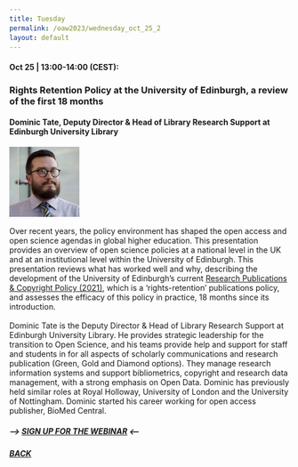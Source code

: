 ```yaml
---
title: Tuesday
permalink: /oaw2023/wednesday_oct_25_2
layout: default
---
```


#### Oct 25 | 13:00-14:00 (CEST):

### Rights Retention Policy at the University of Edinburgh, a review of the first 18 months

#### Dominic Tate, Deputy Director & Head of Library Research Support at Edinburgh University Library

<img src="/images/Dominic-Tate.jpg" alt="Image coming soon" style="height: 25%; width:25%;"/>

Over recent years, the policy environment has shaped the open access and open science agendas in global higher education. This presentation provides an overview of open science policies at a national level in the UK and at an institutional level within the University of Edinburgh. This presentation reviews what has worked well and why, describing the development of the University of Edinburgh’s current [Research Publications & Copyright Policy (2021)](https://www.ed.ac.uk/information-services/about/policies-and-regulations/research-publications), which is a ‘rights-retention’ publications policy, and assesses the efficacy of this policy in practice, 18 months since its introduction.<br><br>
Dominic Tate is the Deputy Director & Head of Library Research Support at Edinburgh University Library. He provides strategic leadership for the transition to Open Science, and his teams provide help and support for staff and students in for all aspects of scholarly communications and research publication (Green, Gold and Diamond options). They manage research information systems and support bibliometrics, copyright and research data management, with a strong emphasis on Open Data. Dominic  has previously held similar roles at Royal Holloway, University of London and the University of Nottingham. Dominic started his career working for open access publisher, BioMed Central.

##### --> [SIGN UP FOR THE WEBINAR](https://docs.google.com/forms/d/e/1FAIpQLSeb-o2Ckc-NjKfjKqepei15TZumGzfmWjvhE8Ezf7cGiZqKPg/viewform?usp=sf_link) <--

##### [BACK](https://openaccess.dk/oaw2023#programme-of-the-danish-open-access-week-2023)
